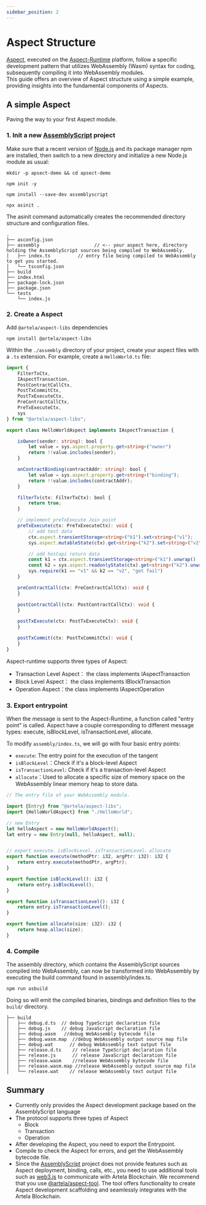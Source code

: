 ```yaml
---
sidebar_position: 2
---
```


# Aspect Structure

[Aspect](/develop/core-concepts/aspect), executed on the [Aspect-Runtime](/develop/core-concepts/aspect-runtime)
platform, follow a specific development pattern that utilizes WebAssembly (Wasm) syntax for coding, subsequently
compiling it into WebAssembly modules.  
This guide offers an overview of Aspect structure using a simple example, providing insights into the fundamental
components of Aspects.

## A simple Aspect

Paving the way to your first Aspect module.

### 1. Init a new [AssemblyScript](https://assemblyscript.bootcss.com/getting-started.html#setting-up-a-new-project) project

Make sure that a recent version of [Node.js](https://nodejs.org/en) and its package manager npm are installed, then
switch to a new directory and initialize a new Node.js module as usual:

```shell
mkdir -p apsect-demo && cd apsect-demo

npm init -y

npm install --save-dev assemblyscript

npx asinit .
```

The asinit command automatically creates the recommended directory structure and configuration files.

```shell
.
├── asconfig.json
├── assembly                    // <-- your aspect here, directory holding the AssemblyScript sources being compiled to WebAssembly.
│   ├── index.ts          // entry file being compiled to WebAssembly to get you started.
│   └── tsconfig.json
├── build
├── index.html
├── package-lock.json
├── package.json
└── tests
    └── index.js
```

### 2. Create a Aspect

Add `@artela/aspect-libs` dependencies

```shell
npm install @artela/aspect-libs 
```

Within the `./assembly` directory of your project, create your aspect files with a `.ts` extension.
For example, create a `HelloWorld.ts` file:

```typescript
import {
    FilterTxCtx,
    IAspectTransaction,
    PostContractCallCtx,
    PostTxCommitCtx,
    PostTxExecuteCtx,
    PreContractCallCtx,
    PreTxExecuteCtx,
    sys
} from "@artela/aspect-libs";

export class HelloWorldAspect implements IAspectTransaction {

    isOwner(sender: string): bool {
        let value = sys.aspect.property.get<string>("owner")
        return !!value.includes(sender);
    }

    onContractBinding(contractAddr: string): bool {
        let value = sys.aspect.property.get<string>("binding");
        return !!value.includes(contractAddr);
    }

    filterTx(ctx: FilterTxCtx): bool {
        return true;
    }

    // implement preTxExecute Join point
    preTxExecute(ctx: PreTxExecuteCtx): void {
        // add test data
        ctx.aspect.transientStorage<string>("k1").set<string>("v1");
        sys.aspect.mutableState(ctx).get<string>("k2").set<string>("v2")

        // add hostapi return data
        const k1 = ctx.aspect.transientStorage<string>("k1").unwrap()
        const k2 = sys.aspect.readonlyState(ctx).get<string>("k2").unwrap();
        sys.require(k1 == "v1" && k2 == "v2", "get fail")
    }

    preContractCall(ctx: PreContractCallCtx): void {
    }

    postContractCall(ctx: PostContractCallCtx): void {
    }

    postTxExecute(ctx: PostTxExecuteCtx): void {
    }

    postTxCommit(ctx: PostTxCommitCtx): void {
    }
}
```

Aspect-runtime supports three types of Aspect:

* Transaction Level Aspect： the class implements IAspectTransaction
* Block Level Aspect： the class implements IBlockTransaction
* Operation Aspect：the class implements IAspectOperation

### 3. Export entrypoint

When the message is sent to the Aspect-Runtime, a function called "entry point" is called. Aspect have a couple corresponding to different message types: execute,
isBlockLevel, isTransactionLevel, allocate.

To modify `assembly/index.ts`, we will go with four basic entry points:

* `execute`: The entry point for the execution of the tangent
* `isBlockLevel`：Check if it's a block-level Aspect
* `isTransactionLevel`: Check if it's a transaction-level Aspect
* `allocate`：Used to allocate a specific size of memory space on the WebAssembly linear memory heap to store data.

```typescript
// The entry file of your WebAssembly module.

import {Entry} from "@artela/aspect-libs";
import {HelloWorldAspect} from "./HelloWorld";

// new Entry
let helloAspect = new HelloWorldAspect();
let entry = new Entry(null, helloAspect, null);


// export execute、isBlockLevel、isTransactionLevel、allocate 
export function execute(methodPtr: i32, argPtr: i32): i32 {
    return entry.execute(methodPtr, argPtr);
}

export function isBlockLevel(): i32 {
    return entry.isBlockLevel();
}

export function isTransactionLevel(): i32 {
    return entry.isTransactionLevel();
}

export function allocate(size: i32): i32 {
    return heap.alloc(size);
}
```

### 4. Compile

The assembly directory, which contains the AssemblyScript sources compiled into WebAssembly, can now be transformed into
WebAssembly by executing the build command found in assembly/index.ts.

```shell
npm run asbuild
```
Doing so will emit the compiled binaries, bindings and definition files to the `build/` directory.

```shell
├── build
│   ├── debug.d.ts  // debug TypeScript declaration file
│   ├── debug.js    // debug JavaScript declaration file
│   ├── debug.wasm   //debug WebAssembly bytecode file
│   ├── debug.wasm.map  //debug WebAssembly output source map file
│   ├── debug.wat      // debug WebAssembly text output file
│   ├── release.d.ts    // release TypeScript declaration file
│   ├── release.js      // release JavaScript declaration file
│   ├── release.wasm    //release WebAssembly bytecode file
│   ├── release.wasm.map //release WebAssembly output source map file
│   └── release.wat    // release WebAssembly text output file

```

## Summary

* Currently only provides the Aspect development package based on the AssemblyScript language
* The protocol supports three types of Aspect
    * Block
    * Transaction
    * Operation
* After developing the Aspect, you need to export the Entrypoint.
* Compile to check the Aspect for errors, and get the WebAssembly bytecode file.
* Since the [AssemblyScript](https://assemblyscript.bootcss.com/getting-started.html#setting-up-a-new-project) project
  does not provide features such as Aspect deployment, binding, calls, etc., you need to use additional tools such
  as [web3.js](/develop/client/artela-web3.js) to communicate with Artela Blockchain. We recommend that you
  use [@artela/aspect-tool](/develop/reference/aspect-tool/overview). The tool offers functionality to create Aspect
  development scaffolding and seamlessly integrates with the Artela Blockchain.


